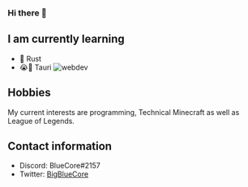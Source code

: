 ### Hi there 👋

## I am currently learning

- 🦀 Rust
- 😭🔫 Tauri
![webdev](https://user-images.githubusercontent.com/106735982/185398733-8ee09879-0a36-4201-b29b-9552e7968e00.png)

## Hobbies

My current interests are programming, Technical Minecraft as well as League of Legends.

## Contact information

- Discord: BlueCore#2157
- Twitter: [BigBlueCore](https://twitter.com/BigBlueCore)
